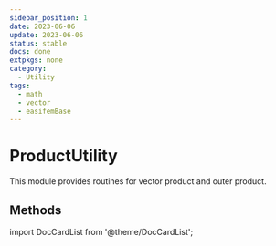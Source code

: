 ```yaml
---
sidebar_position: 1
date: 2023-06-06 
update: 2023-06-06  
status: stable 
docs: done
extpkgs: none
category: 
  - Utility
tags:
  - math
  - vector
  - easifemBase
---
```


# ProductUtility

This module provides routines for vector product and outer product.

## Methods

import DocCardList from '@theme/DocCardList';

<DocCardList />
